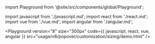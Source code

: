 import Playground from '@site/src/components/global/Playground';

import javascript from './javascript.md';
import react from './react.md';
import vue from './vue.md';
import angular from './angular.md';

<Playground
  version="8"
  size="300px"
  code={{ javascript, react, vue, angular }}
  src="usage/v8/popover/customization/sizing/demo.html"
/>
